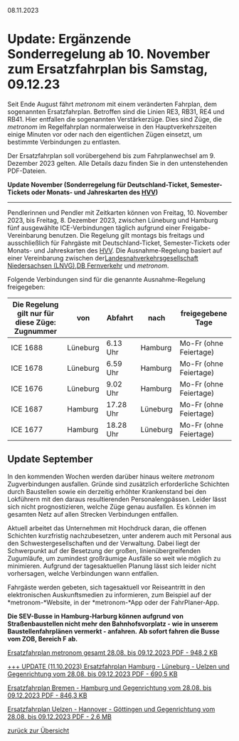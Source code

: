 08.11.2023

Update: Ergänzende Sonderregelung ab 10. November zum Ersatzfahrplan bis Samstag, 09.12.23
==========

Seit Ende August fährt *metronom* mit einem veränderten Fahrplan, dem sogenannten Ersatzfahrplan. Betroffen sind die Linien RE3, RB31, RE4 und RB41. Hier entfallen die sogenannten Verstärkerzüge. Dies sind Züge, die *metronom* im Regelfahrplan normalerweise in den Hauptverkehrszeiten einige Minuten vor oder nach den eigentlichen Zügen einsetzt, um bestimmte Verbindungen zu entlasten.

Der Ersatzfahrplan soll vorübergehend bis zum Fahrplanwechsel am 9. Dezember 2023 gelten. Alle Details dazu finden Sie in den untenstehenden PDF-Dateien.

**Update November (Sonderregelung für Deutschland-Ticket, Semester-Tickets oder Monats- und Jahreskarten des [HVV](https://www.hvv.de/de/neu))**

----------

Pendlerinnen und Pendler mit Zeitkarten können von Freitag, 10. November 2023, bis Freitag, 8. Dezember 2023, zwischen Lüneburg und Hamburg fünf ausgewählte ICE-Verbindungen täglich aufgrund einer Freigabe-Vereinbarung benutzen. Die Regelung gilt montags bis freitags und ausschließlich für Fahrgäste mit Deutschland-Ticket, Semester-Tickets oder Monats- und Jahreskarten des [HVV](https://www.hvv.de/de/neu). Die Ausnahme-Regelung basiert auf einer Vereinbarung zwischen der[Landesnahverkehrsgesellschaft Niedersachsen (LNVG)](https://www.lnvg.de/),[DB Fernverkehr](https://www.deutschebahn.com/de) und *metronom*.

Folgende Verbindungen sind für die genannte Ausnahme-Regelung freigegeben:

|Die Regelung gilt nur für diese Züge: Zugnummer|  von   | Abfahrt |  nach  |  freigegebene Tage   |
|-----------------------------------------------|--------|---------|--------|----------------------|
|                   ICE 1688                    |Lüneburg|6.13 Uhr |Hamburg |Mo-Fr (ohne Feiertage)|
|                   ICE 1678                    |Lüneburg|6.59 Uhr |Hamburg |Mo-Fr (ohne Feiertage)|
|                   ICE 1676                    |Lüneburg|9.02 Uhr |Hamburg |Mo-Fr (ohne Feiertage)|
|                   ICE 1687                    |Hamburg |17.28 Uhr|Lüneburg|Mo-Fr (ohne Feiertage)|
|                   ICE 1677                    |Hamburg |18.28 Uhr|Lüneburg|Mo-Fr (ohne Feiertage)|

**Update September**
----------

In den kommenden Wochen werden darüber hinaus weitere *metronom* Zugverbindungen ausfallen. Gründe sind zusätzlich erforderliche Schichten durch Baustellen sowie ein derzeitig erhöhter Krankenstand bei den Lokführern mit den daraus resultierenden Personalengpässen. Leider lässt sich nicht prognostizieren, welche Züge genau ausfallen. Es können im gesamten Netz auf allen Strecken Verbindungen entfallen.

Aktuell arbeitet das Unternehmen mit Hochdruck daran, die offenen Schichten kurzfristig nachzubesetzen, unter anderem auch mit Personal aus den Schwestergesellschaften und der Verwaltung. Dabei liegt der Schwerpunkt auf der Besetzung der großen, linienübergreifenden Zugumläufe, um zumindest großräumige Ausfälle so weit wie möglich zu minimieren. Aufgrund der tagesaktuellen Planung lässt sich leider nicht vorhersagen, welche Verbindungen wann entfallen.

Fahrgäste werden gebeten, sich tagesaktuell vor Reiseantritt in den elektronischen Auskunftsmedien zu informieren, zum Beispiel auf der *metronom-*Website, in der *metronom-*App oder der FahrPlaner-App.

**Die SEV-Busse in Hamburg-Harburg können aufgrund von Straßenbaustellen nicht mehr den Bahnhofsvorplatz - wie in unserem Baustellenfahrplänen vermerkt - anfahren.** **Ab sofort fahren die Busse vom ZOB, Bereich F ab.**

[Ersatzfahrplan metronom gesamt 28.08. bis 09.12.2023 PDF - 948,2 KB](https://www.der-metronom.de/media/metronom/downloads/fahrplan/Bauarbeiten/Ersatzfahrplan-metronom-gesamt-28.08.2023-09.12.2023.pdf)

[\+++ UPDATE (11.10.2023) Ersatzfahrplan Hamburg - Lüneburg - Uelzen und Gegenrichtung vom 28.08. bis 09.12.2023 PDF - 690,5 KB](https://www.der-metronom.de/media/metronom/downloads/fahrplan/Ersatzfahrplan-RE3-RB31.pdf)

[Ersatzfahrplan Bremen - Hamburg und Gegenrichtung vom 28.08. bis 09.12.2023 PDF - 846,3 KB](https://www.der-metronom.de/media/metronom/downloads/fahrplan/Bauarbeiten/Ersatzfahrplan-Bremen-Hamburg-und-Gegenrichtung.pdf)

[Ersatzfahrplan Uelzen - Hannover - Göttingen und Gegenrichtung vom 28.08. bis 09.12.2023 PDF - 2,6 MB](https://www.der-metronom.de/media/metronom/downloads/fahrplan/Bauarbeiten/Ersatzfahrplan-Uelzen-Hannover-Goettingen-und-Gegenrichtung.pdf)

[zurück zur Übersicht](https://www.der-metronom.de/unternehmen/aktuelle-meldungen/)
